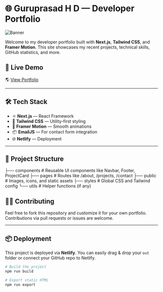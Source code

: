 # 🌐 Guruprasad H D — Developer Portfolio

![Banner](https://github.com/guruprasad-hd178/portfolio/assets/banner.png)

Welcome to my developer portfolio built with **Next.js**, **Tailwind CSS**, and **Framer Motion**. This site showcases my recent projects, technical skills, GitHub statistics, and more.

## 🚀 Live Demo

🌎 [View Portfolio](https://react-guruprasad-hd.com)

---

## 🛠️ Tech Stack

- ⚛️ **Next.js** — React Framework
- 🎨 **Tailwind CSS** — Utility-first styling
- 🧠 **Framer Motion** — Smooth animations
- 📦 **EmailJS** — For contact form integration
- 🌐 **Netlify** — Deployment

---

## 📁 Project Structure

├── components # Reusable UI components like Navbar, Footer, ProjectCard
├── pages # Routes like /about, /projects, /contact
├── public # Images, icons, and static assets
├── styles # Global CSS and Tailwind config
└── utils # Helper functions (if any)

## 🧑‍💻 Contributing

Feel free to fork this repository and customize it for your own portfolio. Contributions via pull requests or issues are welcome.

---

## 📦 Deployment

This project is deployed via **Netlify**. You can easily drag & drop your `out` folder or connect your GitHub repo to Netlify.

```bash
# Build the project
npm run build

# Export static HTML
npm run export
